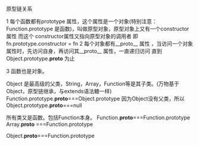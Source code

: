 原型链关系

1 每个函数都有prototype 属性，这个属性是一个对象(特别注意：Function.prototype 是函数)，叫做原型对象，原型对象上又有一个constructor属性
而这个 constructor属性又指向原型对象的调用者
即 fn.prototype.constructor  = fn
2 每个对象都有__proto__ 属性 ，当访问一个对象属性时，先访问自身，再访问其__proto__ 属性，一直递归访问
直到Object.prototype.__proto__ 为止

3 函数也是对象。



Object 是最高级的父类，String，Array，Function等是其子类。(万物基于Object，原型链继承，与extends语法糖一样)
Function.prototype.__proto__===Object.prototype
因为Object没有父类，所以Object.prototype.__proto__===null

所有类又是函数。包括Function本身。 Function.__proto__===Function.prototype   
Array.__proto__ ===Function.prototype

Object.__proto__===Function.prototype



